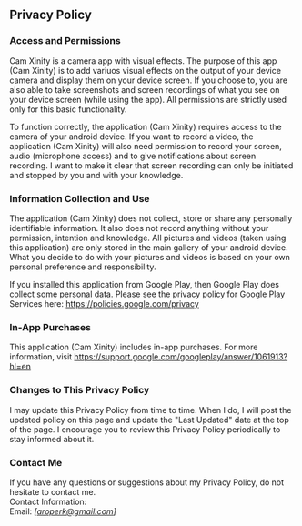 Privacy Policy  
----------------

### Access and Permissions
Cam Xinity is a camera app with visual effects. The purpose of this app (Cam Xinity) is to add variuos visual effects on the output of your device camera and display them on your device screen. If you choose to, you are also able to take screenshots and screen recordings of what you see on your device screen (while using the app). All permissions are strictly used only for this basic functionality.

To function correctly, the application (Cam Xinity) requires access to the camera of your android device. If you want to record a video, the application (Cam Xinity) will also need permission to record your screen, audio (microphone access) and to give notifications about screen recording. I want to make it clear that screen recording can only be initiated and stopped by you and with your knowledge.

### Information Collection and Use
The application (Cam Xinity) does not collect, store or share any personally identifiable information. It also does not record anything without your permission, intention and knowledge. All pictures and videos (taken using this application) are only stored in the main gallery of your android device. What you decide to do with your pictures and videos is based on your own personal preference and responsibility.

If you installed this application from Google Play, then Google Play does collect some personal data. Please see the privacy policy for Google Play Services here: https://policies.google.com/privacy

### In-App Purchases
This application (Cam Xinity) includes in-app purchases. For more information, visit https://support.google.com/googleplay/answer/1061913?hl=en

### Changes to This Privacy Policy
I may update this Privacy Policy from time to time. When I do, I will post the updated policy on this page and update the "Last Updated" date at the top of the page. I encourage you to review this Privacy Policy periodically to stay informed about it.

### Contact Me  
If you have any questions or suggestions about my Privacy Policy, do not hesitate to contact me.  
Contact Information:  
Email: *[aroperk@gmail.com]*  
